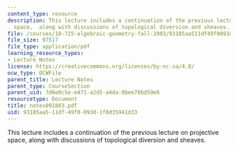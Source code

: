 ```yaml
---
content_type: resource
description: This lecture includes a continuation of the previous lecture on projective
  space,  along with discussions of topological diversion and sheaves.
file: /courses/18-725-algebraic-geometry-fall-2003/93185aa511df49f0093d1f8d35941d33_notes091803.pdf
file_size: 97517
file_type: application/pdf
learning_resource_types:
- Lecture Notes
license: https://creativecommons.org/licenses/by-nc-sa/4.0/
ocw_type: OCWFile
parent_title: Lecture Notes
parent_type: CourseSection
parent_uid: 7d6e0c5e-e471-a2d5-a4da-0bee70bd59e6
resourcetype: Document
title: notes091803.pdf
uid: 93185aa5-11df-49f0-093d-1f8d35941d33
---
```

This lecture includes a continuation of the previous lecture on projective space,  along with discussions of topological diversion and sheaves.